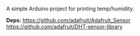 A simple Arduino project for printing temp/humidity.


**Deps:**
https://github.com/adafruit/Adafruit_Sensor  
https://github.com/adafruit/DHT-sensor-library
